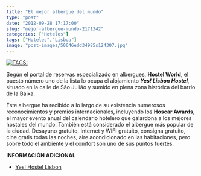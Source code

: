```yaml
---
title: "El mejor albergue del mundo"
type: "post"
date: "2012-09-28 17:17:00"
slug: "mejor-albergue-mundo-2171342"
categories: ["Hoteles"]
tags: ["Hoteles","Lisboa"]
image: "post-images/50646edd34985s124307.jpg"
---
```


 [![ TAGS:](post-images/50646edd34985s124307.jpg "Yes! Lisbon Hostel ")](post-images/50646edd34985s124307.jpg)

 Según el portal de reservas especializado en albergues, **Hostel World**, el puesto número uno de la lista lo ocupa el alojamiento ***Yes! Lisbon Hostel***, situado en la calle de São Julião y sumido en plena zona histórica del barrio de la Baixa.

 Este albergue ha recibido a lo largo de su existencia numerosos reconocimientos y premios internacionales, incluyendo los **Hoscar Awards**, el mayor evento anual del calendario hotelero que galardona a los mejores hostales del mundo. También está considerado el albergue más popular de la ciudad. Desayuno gratuito, Internet y WIFI gratuito, consigna gratuito, cine gratis todas las noches, aire acondicionado en las habitaciones, pero sobre todo el ambiente y el comfort son uno de sus puntos fuertes.

  **INFORMACIÓN ADICIONAL**

- [Yes! Hostel Lisbon](http://www.yeshostels.com/en/site/lisbon)